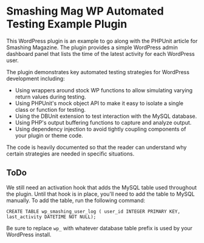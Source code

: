 Smashing Mag WP Automated Testing Example Plugin
================================================

This WordPress plugin is an example to go along with the PHPUnit article for
Smashing Magazine.  The plugin provides a simple WordPress admin dashboard
panel that lists the time of the latest activity for each WordPress user.

The plugin demonstrates key automated testing strategies for WordPress
development including:

* Using wrappers around stock WP functions to allow simulating varying
  return values during testing.
* Using PHPUnit's mock object API to make it easy to isolate a single
  class or function for testing.
* Using the DBUnit extension to test interaction with the MySQL database.
* Using PHP's output buffering functions to capture and analyze output.
* Using dependency injection to avoid tightly coupling components of your
  plugin or theme code.

The code is heavily documented so that the reader can understand
why certain strategies are needed in specific situations.


ToDo
----

We still need an activation hook that adds the MySQL table
used throughout the plugin.  Until that hook is in place, you'll need
to add the table to MySQL manually.  To add the table, run the following
command:

    CREATE TABLE wp_smashing_user_log ( user_id INTEGER PRIMARY KEY, last_activity DATETIME NOT NULL);

Be sure to replace `wp_` with whatever database table prefix is used by
your WordPress install.

